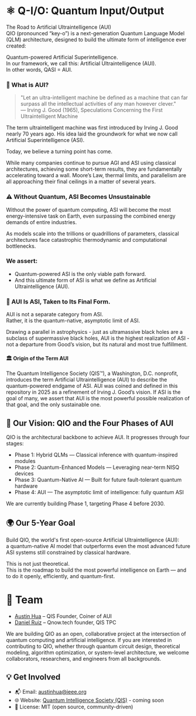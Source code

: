 # ⚛️ Q-I/O: Quantum Input/Output
The Road to Artificial Ultraintelligence (AUI)  
QIO (pronounced “key-o”) is a next-generation Quantum Language Model (QLM) architecture, designed to build the ultimate form of intelligence ever created:

Quantum-powered Artificial Superintelligence.  
In our framework, we call this: Artificial Ultraintelligence (AUI).  
In other words, QASI = AUI.

### 🧠 What is AUI?  
> "Let an ultra-intelligent machine be defined as a machine that can far surpass all the intellectual activities of any man however clever."  
— Irving J. Good (1965), Speculations Concerning the First Ultraintelligent Machine

The term ultraintelligent machine was first introduced by Irving J. Good nearly 70 years ago. His idea laid the groundwork for what we now call Artificial Superintelligence (ASI).

Today, we believe a turning point has come.

While many companies continue to pursue AGI and ASI using classical architectures, achieving some short-term results, they are fundamentally accelerating toward a wall.
Moore’s Law, thermal limits, and parallelism are all approaching their final ceilings in a matter of several years.

### ⚠️ Without Quantum, ASI Becomes Unsustainable
Without the power of quantum computing, ASI will become the most energy-intensive task on Earth, even surpassing the combined energy demands of entire industries.  

As models scale into the trillions or quadrillions of parameters, classical architectures face catastrophic thermodynamic and computational bottlenecks.

### We assert:
- Quantum-powered ASI is the only viable path forward.  
- And this ultimate form of ASI is what we define as Artificial Ultraintelligence (AUI).

### 🔁 AUI Is ASI, Taken to Its Final Form.
AUI is not a separate category from ASI.  
Rather, it is the quantum-native, asymptotic limit of ASI.

Drawing a parallel in astrophysics - just as ultramassive black holes are a subclass of supermassive black holes, AUI is the highest realization of ASI - not a departure from Good’s vision, but its natural and most true fulfillment.

#### 🏛️ Origin of the Term AUI
The Quantum Intelligence Society (QIS™), a Washington, D.C. nonprofit, introduces the term Artificial Ultraintelligence (AUI) to describe the quantum-powered endgame of ASI.
AUI was coined and defined in this repository in 2025 as a refinement of Irving J. Good’s vision.
If ASI is the goal of many, we assert that AUI is the most powerful possible realization of that goal, and the only sustainable one.

## 🔭 Our Vision: QIO and the Four Phases of AUI
QIO is the architectural backbone to achieve AUI. It progresses through four stages:
- Phase 1: Hybrid QLMs — Classical inference with quantum-inspired modules
- Phase 2: Quantum-Enhanced Models — Leveraging near-term NISQ devices
- Phase 3: Quantum-Native AI — Built for future fault-tolerant quantum hardware
- Phase 4: AUI — The asymptotic limit of intelligence: fully quantum ASI

We are currently building Phase 1, targeting Phase 4 before 2030.

## 🌍 Our 5-Year Goal
Build QIO, the world's first open-source Artificial Ultraintelligence (AUI):  
a quantum-native AI model that outperforms even the most advanced future ASI systems still constrained by classical hardware.

This is not just theoretical.  
This is the roadmap to build the most powerful intelligence on Earth — and to do it openly, efficiently, and quantum-first.

# 👥 Team
- [Austin Hua](https://austinhua.com) – QIS Founder, Coiner of AUI
- [Daniel Ruiz](https://www.linkedin.com/in/luisdanielruiz-in/) – Qnow.tech founder, QIS TPC

We are building QIO as an open, collaborative project at the intersection of quantum computing and artificial intelligence.
If you are interested in contributing to QIO, whether through quantum circuit design, theoretical modeling, algorithm optimization, or system-level architecture, we welcome collaborators, researchers, and engineers from all backgrounds.

## 💡 Get Involved
- 📬 Email: austinhua@ieee.org
- 🌐 Website: [Quantum Intelligence Society (QIS)](https://quantumintelligencesociety.org) - coming soon
- 📂 License: MIT (open source, community-driven)
